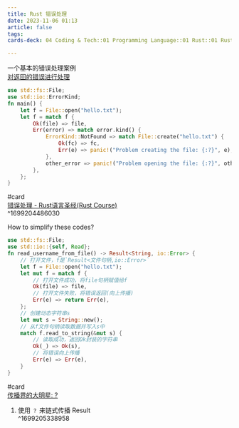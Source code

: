 ```yaml
---
title: Rust 错误处理
date: 2023-11-06 01:13
article: false
tags: 
cards-deck: 04 Coding & Tech::01 Programming Language::01 Rust::01 Rust教学

---
```


一个基本的错误处理案例  
[对返回的错误进行处理](https://course.rs/basic/result-error/result.html#%E5%AF%B9%E8%BF%94%E5%9B%9E%E7%9A%84%E9%94%99%E8%AF%AF%E8%BF%9B%E8%A1%8C%E5%A4%84%E7%90%86)
```rust
use std::fs::File;
use std::io::ErrorKind;
fn main() {
    let f = File::open("hello.txt");
    let f = match f {
        Ok(file) => file,
        Err(error) => match error.kind() {
            ErrorKind::NotFound => match File::create("hello.txt") {
                Ok(fc) => fc,
                Err(e) => panic!("Problem creating the file: {:?}", e),
            },
            other_error => panic!("Problem opening the file: {:?}", other_error),
        },
    };
}
```
#card  
[错误处理 - Rust语言圣经(Rust Course)](https://course.rs/advance/errors.html)  
^1699204486030

How to simplify these codes?
```rust
use std::fs::File;
use std::io::{self, Read};
fn read_username_from_file() -> Result<String, io::Error> {
    // 打开文件，f是`Result<文件句柄,io::Error>`
    let f = File::open("hello.txt");
    let mut f = match f {
        // 打开文件成功，将file句柄赋值给f
        Ok(file) => file,
        // 打开文件失败，将错误返回(向上传播)
        Err(e) => return Err(e),
    };
    // 创建动态字符串s
    let mut s = String::new();
    // 从f文件句柄读取数据并写入s中
    match f.read_to_string(&mut s) {
        // 读取成功，返回Ok封装的字符串
        Ok(_) => Ok(s),
        // 将错误向上传播
        Err(e) => Err(e),
    }
}
```
#card  
 [传播界的大明星: ?](https://course.rs/basic/result-error/result.html#%E4%BC%A0%E6%92%AD%E7%95%8C%E7%9A%84%E5%A4%A7%E6%98%8E%E6%98%9F-)
 1. 使用 `？` 来链式传播 Result  
^1699205338958
